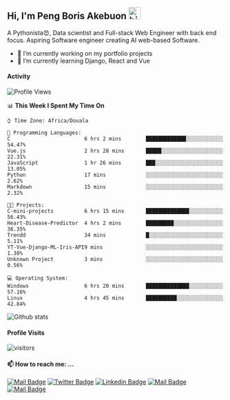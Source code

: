  ## Hi, I'm Peng Boris Akebuon <img src="https://user-images.githubusercontent.com/1303154/88677602-1635ba80-d120-11ea-84d8-d263ba5fc3c0.gif" width="28px" alt="hi">

 A Pythonista😍, Data scientist and Full-stack Web Engineer with back end focus. Aspiring Software engineer creating AI web-based Software.
- 🔭 I’m currently working on my portfolio projects
- 🌱 I’m currently learning Django, React and Vue

#### Activity
<!--START_SECTION:waka-->
![Profile Views](http://img.shields.io/badge/Profile%20Views-30-blue)

📊 **This Week I Spent My Time On** 

```text
⌚︎ Time Zone: Africa/Douala

💬 Programming Languages: 
C                        6 hrs 2 mins        █████████████░░░░░░░░░░░░   54.47% 
Vue.js                   2 hrs 28 mins       █████░░░░░░░░░░░░░░░░░░░░   22.31% 
JavaScript               1 hr 26 mins        ███░░░░░░░░░░░░░░░░░░░░░░   13.05% 
Python                   17 mins             ░░░░░░░░░░░░░░░░░░░░░░░░░   2.62% 
Markdown                 15 mins             ░░░░░░░░░░░░░░░░░░░░░░░░░   2.32%

🐱‍💻 Projects: 
C-mini-projects          6 hrs 15 mins       ██████████████░░░░░░░░░░░   56.43% 
Heart-Disease-Predictor  4 hrs 2 mins        █████████░░░░░░░░░░░░░░░░   36.35% 
Trendd                   34 mins             █░░░░░░░░░░░░░░░░░░░░░░░░   5.11% 
YT-Vue-Django-ML-Iris-API9 mins              ░░░░░░░░░░░░░░░░░░░░░░░░░   1.38% 
Unknown Project          3 mins              ░░░░░░░░░░░░░░░░░░░░░░░░░   0.56%

💻 Operating System: 
Windows                  6 hrs 20 mins       ██████████████░░░░░░░░░░░   57.16% 
Linux                    4 hrs 45 mins       ██████████░░░░░░░░░░░░░░░   42.84%

```


<!--END_SECTION:waka-->


![Github stats](https://github-readme-stats.vercel.app/api?username=itzomen&theme=vue&show_icons=true&count_private=true)
 
 #### Profile Visits 

![visitors](https://visitor-badge.glitch.me/badge?page_id=itzomen)

#### 📫 How to reach me: ...

[![Mail Badge](https://img.shields.io/badge/-itzomen-c0392b?style=flat&labelColor=c0392b&logo=gmail&logoColor=white)](mailto:peng.akebuon2468@gmail.com)
[![Twitter Badge](https://img.shields.io/badge/-@itz_an_omen-1ca0f1?style=flat&labelColor=1ca0f1&logo=twitter&logoColor=white&link=https://twitter.com/itz_an_omen)](https://twitter.com/itz_an_omen/) [![Linkedin Badge](https://img.shields.io/badge/-Peng_Boris_Akebuon-0e76a8?style=flat&labelColor=0e76a8&logo=linkedin&logoColor=white)](https://www.linkedin.com/in/peng-boris-akebuon-0b8ba0195/)
 [![Mail Badge](https://img.shields.io/badge/-Academy_Omen-e74c3c?style=flat&labelColor=e74c3c&logo=youtube&logoColor=white)](https://https://www.youtube.com/channel/UCknaAfNfqKQDQFnqP2zMA6A?view_as=subscriber)  [![Mail Badge](https://img.shields.io/badge/-@itz_an_omen-405DE6?style=flat&labelColor=5851DB&logo=instagram&logoColor=white)](https://instagram.com/itz_an_omen)
